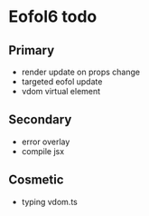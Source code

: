 # Eofol6 todo

## Primary

- render update on props change
- targeted eofol update
- vdom virtual element

## Secondary

- error overlay
- compile jsx

## Cosmetic

- typing vdom.ts
